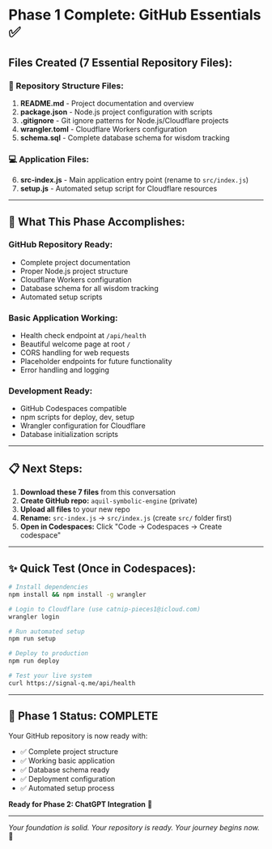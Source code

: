 # Phase 1 Complete: GitHub Essentials ✅

## Files Created (7 Essential Repository Files):

### 📁 Repository Structure Files:

1. **README.md** - Project documentation and overview
2. **package.json** - Node.js project configuration with scripts
3. **.gitignore** - Git ignore patterns for Node.js/Cloudflare projects
4. **wrangler.toml** - Cloudflare Workers configuration
5. **schema.sql** - Complete database schema for wisdom tracking

### 💻 Application Files:

6. **src-index.js** - Main application entry point (rename to `src/index.js`)
7. **setup.js** - Automated setup script for Cloudflare resources

---

## 🚀 What This Phase Accomplishes:

### GitHub Repository Ready:

- Complete project documentation
- Proper Node.js project structure
- Cloudflare Workers configuration
- Database schema for all wisdom tracking
- Automated setup scripts

### Basic Application Working:

- Health check endpoint at `/api/health`
- Beautiful welcome page at root `/`
- CORS handling for web requests
- Placeholder endpoints for future functionality
- Error handling and logging

### Development Ready:

- GitHub Codespaces compatible
- npm scripts for deploy, dev, setup
- Wrangler configuration for Cloudflare
- Database initialization scripts

---

## 📋 Next Steps:

1. **Download these 7 files** from this conversation
2. **Create GitHub repo:** `aquil-symbolic-engine` (private)
3. **Upload all files** to your new repo
4. **Rename:** `src-index.js` → `src/index.js` (create `src/` folder first)
5. **Open in Codespaces:** Click "Code → Codespaces → Create codespace"

---

## ✨ Quick Test (Once in Codespaces):

```bash
# Install dependencies
npm install && npm install -g wrangler

# Login to Cloudflare (use catnip-pieces1@icloud.com)
wrangler login

# Run automated setup
npm run setup

# Deploy to production
npm run deploy

# Test your live system
curl https://signal-q.me/api/health
```

---

## 🌟 Phase 1 Status: COMPLETE

Your GitHub repository is now ready with:

- ✅ Complete project structure
- ✅ Working basic application
- ✅ Database schema ready
- ✅ Deployment configuration
- ✅ Automated setup process

**Ready for Phase 2: ChatGPT Integration** 🤖

---

_Your foundation is solid. Your repository is ready. Your journey begins now._ 🌱
